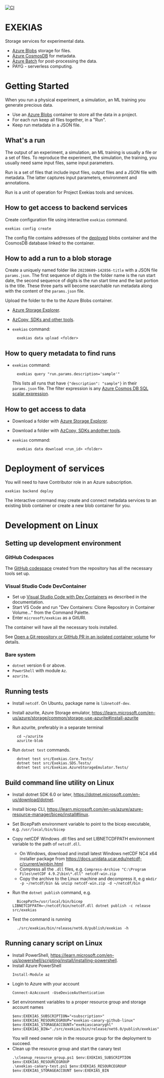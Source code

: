 [![CI](https://github.com/microsoft/exekias/actions/workflows/build-test.yml/badge.svg)](https://github.com/microsoft/exekias/actions/workflows/build-test.yml)

# EXEKIAS

Storage services for experimental data.

- [Azure Blobs](https://azure.microsoft.com/en-gb/products/storage/blobs) storage for files.
- [Azure CosmosDB](https://azure.microsoft.com/en-gb/products/cosmos-db/) for metadata.
- [Azure Batch](https://azure.microsoft.com/en-gb/products/batch/) for post-processing the data.
- PAYG - serverless computing.

# Getting Started

When you run a physical experiment, a simulation, an ML training you generate precious data.

- Use an [Azure Blobs](https://azure.microsoft.com/en-gb/products/storage/blobs) container to store all the data in a project.
- For each run keep all files together, in a "Run".
- Keep run metadata in a JSON file.

## What's a run

The output of an experiment, a simulation, an ML training is usually a file or a set of files. To reproduce the experiment, the simulation, the training, you usually need same input files, same input parameters.

Run is a set of files that include input files, output files and a JSON file with metadata. The latter captures input parameters, environment and annotations.

Run is a unit of operation for Project Exekias tools and services.

## How to get access to backend services

Create configuration file using interactive `exekias` command.

    exekias config create

The config file contains addresses of the [deployed](#deployment-of-services) blobs container and the CosmosDB database linked to the container.

## How to add a run to a blob storage

Create a uniquely named folder like `20230609-142856-title` with a JSON file `params.json`. The first sequence of digits in the folder name is the run start date,
the second sequence of digits is the run start time and the last portion is the title. These three parts will become searchable run metadata along with
the content of the `params.json` file.

Upload the folder to the to the Azure Blobs container.

- [Azure Storage Explorer](https://azure.microsoft.com/en-gb/products/storage/storage-explorer/).
- [AzCopy, SDKs and other tools](https://learn.microsoft.com/en-GB/azure/storage/blobs/storage-blobs-introduction#move-data-to-blob-storage).
- `exekias` command:

        exekias data upload <folder>

## How to query metadata to find runs

- `exekias` command:

        exekias query "run.params.description='sample'"

    This lists all runs that have `{"description": "sample"}` in their `params.json` file.
    The filter expression is any [Azure Cosmos DB SQL scalar expression](https://learn.microsoft.com/en-us/azure/cosmos-db/nosql/query/scalar-expressions). 

## How to get access to data

- Download a folder with [Azure Storage Explorer](https://azure.microsoft.com/en-gb/products/storage/storage-explorer/).
- Download a folder with [AzCopy, SDKs andother tools](https://learn.microsoft.com/en-GB/azure/storage/blobs/storage-blobs-introduction#move-data-to-blob-storage).
- `exekias` command:

        exekias data download <run_id> <folder>

# Deployment of services

You will need to have Contributor role in an Azure subscription.

    exekias backend deploy

The interactive command may create and connect metadata services to an existing blob container or create a new blob container for you.

# Development on Linux
## Setting up development environment

### GitHub Codespaces

The [GitHub codespace](https://github.com/features/codespaces) created from the repository has all the necessary tools set up.

### Visual Studio Code DevContainer

- Set up [Visual Studio Code with Dev Containers](https://code.visualstudio.com/docs/devcontainers/containers) as described in the documentation.
- Start VS Code and run "Dev Containers: Clone Repository in Container Volume..." from the Command Palette.
- Enter `microsoft/exekias` as a GitURI.

The container will have all the necessary tools installed.

See [Open a Git repository or GitHub PR in an isolated container volume](https://code.visualstudio.com/docs/devcontainers/containers#_quick-start-open-a-git-repository-or-github-pr-in-an-isolated-container-volume) for details.

### Bare system

- `dotnet` version 6 or above.
- `PowerShell` with module `Az`.
- `azurite`.

## Running tests
- Install `netcdf`. On Ubuntu, package name is `libnetcdf-dev`. 
- Install azurite, Azure Storage emulator, https://learn.microsoft.com/en-us/azure/storage/common/storage-use-azurite#install-azurite
- Run azurite, preferably in a separate terminal

        cd ~/azurite
        azurite-blob

- Run `dotnet test` commands.

        dotnet test src/Exekias.Core.Tests/
        dotnet test src/Exekias.SDS.Tests/
        dotnet test src/Exekias.AzureStorageEmulator.Tests/

## Build command line utility on Linux

- Install dotnet SDK 6.0 or later, https://dotnet.microsoft.com/en-us/download/dotnet.
- Install bicep CLI, https://learn.microsoft.com/en-us/azure/azure-resource-manager/bicep/install#linux.
- Set BicepPath environment variable to point to the bicep executable, e.g. `/usr/local/bin/bicep`
- Copy netCDF Windows .dll files and set LIBNETCDFPATH environment variable to the path of `netcdf.dll`.
    - On Windows, download and install latest Windows netCDF NC4 x64 installer package from https://docs.unidata.ucar.edu/netcdf-c/current/winbin.html
    - Compress all the `.dll` files, e.g. `Compress-Archive "C:\Program Files\netCDF 4.9.2\bin\*.dll" netcdf-win.zip`
    - Copy the archive to the Linux machine and decompress it, e.g `mkdir -p ~/netcdf/bin && unzip netcdf-win.zip -d ~/netcdf/bin`
- Run the `dotnet publish` command, e.g.

        BicepPath=/usr/local/bin/bicep LIBNETCDFPATH=~/netcdf/bin/netcdf.dll dotnet publish -c release src/exekias

- Test the command is running

        ./src/exekias/bin/release/net6.0/publish/exekias -h


## Running canary script on Linux

- Install PowerShell, https://learn.microsoft.com/en-us/powershell/scripting/install/installing-powershell.
- Install Azure PowerShell
  ```pwsh
  Install-Module az
  ```
- Login to Azure with your account
  ```pwsh
  Connect-AzAccount -UseDeviceAuthentication
  ```
- Set environment variables to a proper resource group and storage account names
  ```pwsh
  $env:EXEKIAS_SUBSCRIPTION="<subscription>"
  $env:EXEKIAS_RESOURCEGROUP="exekias-canary-github-linux"
  $env:EXEKIAS_STORAGEACCOUNT="exekiascanaryghl"
  $env:EXEKIAS_BIN="./src/exekias/bin/release/net6.0/publish/exekias"
  ```
  You will need owner role in the resource group for the deployment to succeed.
- Clean up the resource group and start the canary test
  ```pwsh
  .\cleanup_resource_group.ps1 $env:EXEKIAS_SUBSCRIPTION $env:EXEKIAS_RESOURCEGROUP
  .\exekias-canary-test.ps1 $env:EXEKIAS_RESOURCEGROUP $env:EXEKIAS_STORAGEACCOUNT $env:EXEKIAS_BIN
  ```
